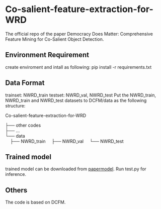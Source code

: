 # Co-salient-feature-extraction-for-WRD
The official repo of the paper Democracy Does Matter: Comprehensive Feature Mining for Co-Salient Object Detection.

## Environment Requirement
create enviroment and intall as following: pip install -r requirements.txt

## Data Format
trainset: NWRD_train
testset: NWRD_val, NWRD_test
Put the NWRD_train, NWRD_train and NWRD_test datasets to DCFM/data as the following structure:


Co-salient-feature-extraction-for-WRD

├── other codes  
├── ...  
└── data  
&nbsp;&nbsp;&nbsp;&nbsp;├── NWRD_train
&nbsp;&nbsp;&nbsp;&nbsp;├── NWRD_val 
&nbsp;&nbsp;&nbsp;&nbsp;└── NWRD_test


## Trained model
trained model can be downloaded from [papermodel](https://drive.google.com/drive/folders/1kvPTjDiOU6_puIWmNVoKYcoLIxuSIz82?usp=sharing).
Run test.py for inference.

## Others
The code is based on DCFM. 
